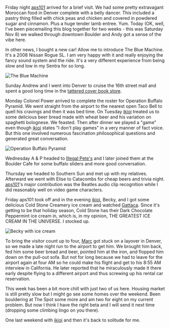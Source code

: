 Friday night [aps101](http://aps101.livejournal.com/) arrived for a brief visit. We had some pretty extravagant Moroccan food in Denver complete with a belly dancer. This included a pastry thing filled with chick peas and chicken and covered in powdered sugar and cinnamon. Plus a huge tender lamb entree. Yum. Today (OK, well, I've been piecemailing this blog together for two weeks - this was Saturday Nov 8) we walked through downtown Boulder and Andy got a sense of the vibe here.

In other news, I bought a new car! Allow me to introduce The Blue Machine. It's a 2008 Nissan Rogue SL. I am very happy with it and really enjoying the fancy sound system and the ride. It's a very different experience from being slow and low in my Sentra for so long.

![The Blue Machine](/photos/boulder_fall_2008/008_blue_machine.jpg)

Sunday Andrew and I went into Denver to cruise the 16th street mall and spent a good long time in the [tattered cover book store](http://www.tatteredcover.com/NASApp/store/IndexJsp).

Monday Colonel Power arrived to complete the roster for Operation Buffalo Pyramid. We went straight from the airport to the nearest open Taco Bell to quell his cravings and then it was bed time. On Tuesday [ikioi](http://ikioi.livejournal.com/) treated us to some delicious beer bread made with wheat beer and his variation on spaghetti bolognese. We feasted. Then after dinner we played a "game" even though [ikioi](http://ikioi.livejournal.com/) states "I don't play games" in a very manner of fact voice. But this one involved numerous fascination philosophical questions and generated great conversation.

![Operation Buffalo Pyramid](/photos/boulder_fall_2008/007_buffalo_pyramid_dinner.jpg)

Wednesday A & P headed to [Illegal Pete's](http://www.illegalpetes.com/) and I later joined them at the Boulder Cafe for some buffalo sliders and more good conversation.

Thursday we headed to Southern Sun and met up with my relatives. Afterward we went with Elise to Catacombs for cheap beers and trivia night. [aps101](http://aps101.livejournal.com/)'s major contribution was the Beatles audio clip recognition while I did reasonably well on video game characters.

Friday aps101 took off and in the evening [ikioi](http://ikioi.livejournal.com/), Becky, and I got some delicious Cold Stone Creamery ice cream and watched [Gattaca](http://www.imdb.com/title/tt0119177/). Since it's getting to be that holiday season, Cold Stone has their Dark Chocolate Peppermint ice cream in, which is, in my opinion, THE GREATEST ICE CREAM IN THE UNIVERSE. I stocked up.

![Becky with ice cream](/photos/boulder_fall_2008/009_becky_dark_chocolate_peppermint.jpg)

To bring the visitor count up to four, [Marc](http://profile.myspace.com/index.cfm?fuseaction=user.viewprofile&friendID=91020275) got stuck on a layover in Denver, so we made a late night run to the airport to get him. We brought him back, fed him some beer bread and beer, pointed him at the iron, and flopped him down on the pull-out sofa. But not for long because we had to leave for the airport again at four AM so he could make his flight and get to his 8:55 AM interview in California. He later reported that he miraculously made it there early despite flying to a different airport and thus screwing up his rental car reservation.

This week has been a bit more chill with just two of us here. Housing market is still pretty slow but I might go see some homes over the weekend. Been bouldering at The Spot some more and am two for eight on my current problem. But now I think I have the right beta and I will send it next time (dropping some climbing lingo on you there).

One last weekend with [ikioi](http://ikioi.livejournal.com/) and then it's back to solitude for me.